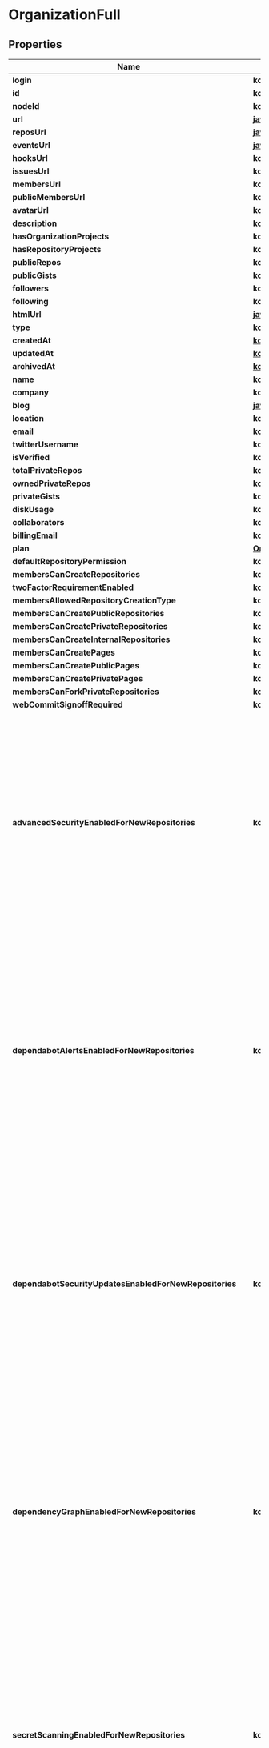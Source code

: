 
# OrganizationFull

## Properties
Name | Type | Description | Notes
------------ | ------------- | ------------- | -------------
**login** | **kotlin.String** |  | 
**id** | **kotlin.Int** |  | 
**nodeId** | **kotlin.String** |  | 
**url** | [**java.net.URI**](java.net.URI.md) |  | 
**reposUrl** | [**java.net.URI**](java.net.URI.md) |  | 
**eventsUrl** | [**java.net.URI**](java.net.URI.md) |  | 
**hooksUrl** | **kotlin.String** |  | 
**issuesUrl** | **kotlin.String** |  | 
**membersUrl** | **kotlin.String** |  | 
**publicMembersUrl** | **kotlin.String** |  | 
**avatarUrl** | **kotlin.String** |  | 
**description** | **kotlin.String** |  | 
**hasOrganizationProjects** | **kotlin.Boolean** |  | 
**hasRepositoryProjects** | **kotlin.Boolean** |  | 
**publicRepos** | **kotlin.Int** |  | 
**publicGists** | **kotlin.Int** |  | 
**followers** | **kotlin.Int** |  | 
**following** | **kotlin.Int** |  | 
**htmlUrl** | [**java.net.URI**](java.net.URI.md) |  | 
**type** | **kotlin.String** |  | 
**createdAt** | [**kotlinx.datetime.Instant**](kotlinx.datetime.Instant.md) |  | 
**updatedAt** | [**kotlinx.datetime.Instant**](kotlinx.datetime.Instant.md) |  | 
**archivedAt** | [**kotlinx.datetime.Instant**](kotlinx.datetime.Instant.md) |  | 
**name** | **kotlin.String** |  |  [optional]
**company** | **kotlin.String** |  |  [optional]
**blog** | [**java.net.URI**](java.net.URI.md) |  |  [optional]
**location** | **kotlin.String** |  |  [optional]
**email** | **kotlin.String** |  |  [optional]
**twitterUsername** | **kotlin.String** |  |  [optional]
**isVerified** | **kotlin.Boolean** |  |  [optional]
**totalPrivateRepos** | **kotlin.Int** |  |  [optional]
**ownedPrivateRepos** | **kotlin.Int** |  |  [optional]
**privateGists** | **kotlin.Int** |  |  [optional]
**diskUsage** | **kotlin.Int** |  |  [optional]
**collaborators** | **kotlin.Int** |  |  [optional]
**billingEmail** | **kotlin.String** |  |  [optional]
**plan** | [**OrganizationFullPlan**](OrganizationFullPlan.md) |  |  [optional]
**defaultRepositoryPermission** | **kotlin.String** |  |  [optional]
**membersCanCreateRepositories** | **kotlin.Boolean** |  |  [optional]
**twoFactorRequirementEnabled** | **kotlin.Boolean** |  |  [optional]
**membersAllowedRepositoryCreationType** | **kotlin.String** |  |  [optional]
**membersCanCreatePublicRepositories** | **kotlin.Boolean** |  |  [optional]
**membersCanCreatePrivateRepositories** | **kotlin.Boolean** |  |  [optional]
**membersCanCreateInternalRepositories** | **kotlin.Boolean** |  |  [optional]
**membersCanCreatePages** | **kotlin.Boolean** |  |  [optional]
**membersCanCreatePublicPages** | **kotlin.Boolean** |  |  [optional]
**membersCanCreatePrivatePages** | **kotlin.Boolean** |  |  [optional]
**membersCanForkPrivateRepositories** | **kotlin.Boolean** |  |  [optional]
**webCommitSignoffRequired** | **kotlin.Boolean** |  |  [optional]
**advancedSecurityEnabledForNewRepositories** | **kotlin.Boolean** | Whether GitHub Advanced Security is enabled for new repositories and repositories transferred to this organization.  This field is only visible to organization owners or members of a team with the security manager role. |  [optional]
**dependabotAlertsEnabledForNewRepositories** | **kotlin.Boolean** | Whether GitHub Advanced Security is automatically enabled for new repositories and repositories transferred to this organization.  This field is only visible to organization owners or members of a team with the security manager role. |  [optional]
**dependabotSecurityUpdatesEnabledForNewRepositories** | **kotlin.Boolean** | Whether dependabot security updates are automatically enabled for new repositories and repositories transferred to this organization.  This field is only visible to organization owners or members of a team with the security manager role. |  [optional]
**dependencyGraphEnabledForNewRepositories** | **kotlin.Boolean** | Whether dependency graph is automatically enabled for new repositories and repositories transferred to this organization.  This field is only visible to organization owners or members of a team with the security manager role. |  [optional]
**secretScanningEnabledForNewRepositories** | **kotlin.Boolean** | Whether secret scanning is automatically enabled for new repositories and repositories transferred to this organization.  This field is only visible to organization owners or members of a team with the security manager role. |  [optional]
**secretScanningPushProtectionEnabledForNewRepositories** | **kotlin.Boolean** | Whether secret scanning push protection is automatically enabled for new repositories and repositories transferred to this organization.  This field is only visible to organization owners or members of a team with the security manager role. |  [optional]
**secretScanningPushProtectionCustomLinkEnabled** | **kotlin.Boolean** | Whether a custom link is shown to contributors who are blocked from pushing a secret by push protection. |  [optional]
**secretScanningPushProtectionCustomLink** | **kotlin.String** | An optional URL string to display to contributors who are blocked from pushing a secret. |  [optional]



